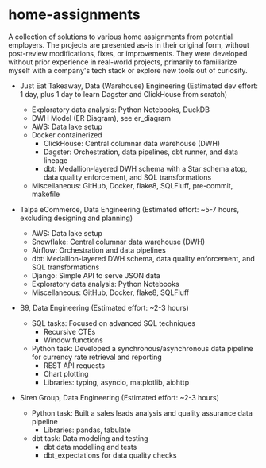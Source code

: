 # home-assignments
A collection of solutions to various home assignments from potential employers.
The projects are presented as-is in their original form, without post-review modifications, fixes, or improvements.
They were developed without prior experience in real-world projects, primarily to familiarize myself with a company's tech stack or explore new tools out of curiosity.

 - Just Eat Takeaway, Data (Warehouse) Engineering (Estimated dev effort: 1 day, plus 1 day to learn Dagster and ClickHouse from scratch)
   - Exploratory data analysis: Python Notebooks, DuckDB
   - DWH Model (ER Diagram), see er_diagram
   - AWS: Data lake setup
   - Docker containerized
     - ClickHouse: Central columnar data warehouse (DWH)
     - Dagster: Orchestration, data pipelines, dbt runner, and data lineage
     - dbt: Medallion-layered DWH schema with a Star schema atop, data quality enforcement, and SQL transformations
   - Miscellaneous: GitHub, Docker, flake8, SQLFluff, pre-commit, makefile

 - Talpa eCommerce, Data Engineering (Estimated effort: ~5-7 hours, excluding designing and planning)
   - AWS: Data lake setup
   - Snowflake: Central columnar data warehouse (DWH)
   - Airflow: Orchestration and data pipelines
   - dbt: Medallion-layered DWH schema, data quality enforcement, and SQL transformations
   - Django: Simple API to serve JSON data
   - Exploratory data analysis: Python Notebooks
   - Miscellaneous: GitHub, Docker, flake8, SQLFluff

 - B9, Data Engineering (Estimated effort: ~2-3 hours)
   - SQL tasks: Focused on advanced SQL techniques
     - Recursive CTEs
     - Window functions
   - Python task: Developed a synchronous/asynchronous data pipeline for currency rate retrieval and reporting
     - REST API requests
     - Chart plotting
     - Libraries: typing, asyncio, matplotlib, aiohttp

 - Siren Group, Data Engineering (Estimated effort: ~2-3 hours)
   - Python task: Built a sales leads analysis and quality assurance data pipeline
     - Libraries: pandas, tabulate
   - dbt task: Data modeling and testing
     - dbt data modelling and tests
     - dbt_expectations for data quality checks
